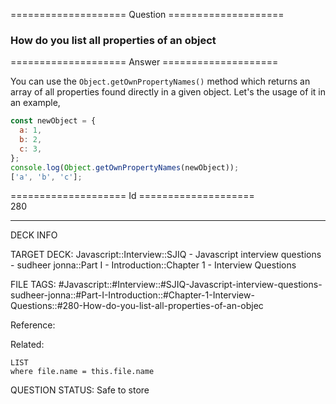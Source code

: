 ==================== Question ====================  

### How do you list all properties of an object  

==================== Answer ====================  

You can use the `Object.getOwnPropertyNames()` method which returns an array of
all properties found directly in a given object. Let's the usage of it in an
example,

```javascript
const newObject = {
  a: 1,
  b: 2,
  c: 3,
};
console.log(Object.getOwnPropertyNames(newObject));
['a', 'b', 'c'];
```

==================== Id ====================  
280
<!--ID: 1707879828338-->

---

DECK INFO

TARGET DECK: Javascript::Interview::SJIQ - Javascript interview questions - sudheer jonna::Part I - Introduction::Chapter 1 - Interview Questions

FILE TAGS: #Javascript::#Interview::#SJIQ-Javascript-interview-questions-sudheer-jonna::#Part-I-Introduction::#Chapter-1-Interview-Questions::#280-How-do-you-list-all-properties-of-an-objec

Reference:

Related:

```dataview
LIST
where file.name = this.file.name
```
QUESTION STATUS: Safe to store

